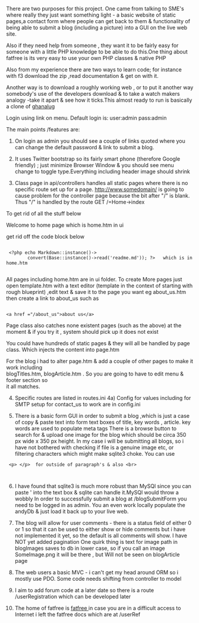 

There are two purposes for this project. One came from talking to SME's where really 
they just want something light - a basic website  of static pages,a contact form where people
can get back to them  & functionality of being able to submit a blog (including a picture)
into a GUI on the live web site.

Also if they need help from someone , they want it to be fairly easy for 
someone with a little PHP knowledge to be able to do this.One thing 
about fatfree is its very easy to use your own PHP classes & native PHP



Also from my experience there are two ways to learn code; for 
instance with f3 download the zip ,read documentation & get on with it.

 Another way is to download a roughly working web , or to put it another way 
somebody's use of the developers download  & to take a watch makers analogy -take it apart 
& see how it ticks.This almost ready to run is basically a clone of 
[ghanalug ](http://ghanalug.org)


Login using link on menu. Default login is:
user:admin
pass:admin




The main points /features are:

1) On login as admin you should see a couple of links quoted where you can 
change the default password & link to submit a blog.  


2) It uses Twitter bootstrap so its fairly smart phone (therefore Google friendly) ;
just minimize Browser Window & you should see menu change to toggle type.Everything including header image should shrink

3) Class page in api/controllers  handles all static pages where there is no specific
 route set up for a  page. http://www.somedomain/ is going to cause problem for the controller
 page because the bit after "/" is blank. Thus "/" is handled by the route 
 GET /=Home->index 
 
 To get rid of all the stuff below <p> Welcome to home page which is home.htm in ui </p>
 
 get rid off the code block below 
 
```
 
 <?php echo Markdown::instance()->
		convert(Base::instance()->read('readme.md')); ?>   which is in home.htm
 
```


 
 
 

All pages including home.htm are in ui folder. To create More pages just open template.htm with a text editor
(template in the context
 of starting with rough blueprint) ,edit text & save it to the page you want eg about_us.htm 
 then create a link to about_us such as 

```
  
<a href ="/about_us">about us</a>
```

Page class also catches none existent pages (such as the above) at the moment & if you try it , 
system should pick up it does not exist

You could have hundreds of static pages & they will all be handled by page class. 
Which injects the content into page.htm

For the blog i had to alter page.htm & add a couple of other pages to make it work including  
blogTitles.htm,  blogArticle.htm . So you are going to have to edit menu & footer section so  
it all matches. 


4) Specific routes are listed in routes.ini 
4a) Config for values including for SMTP setup for contact_us to work are in config.ini

5) There is a basic form GUI in order to submit a blog ,which is just a case of copy & paste 
text into form text boxes of title, key words , article. key words are used to populate meta tags
There is a browse button to search for & upload one image for the blog which should be circa
 350 px wide x 350 px height.  In my case i will be submitting all blogs, so i have 
 not bothered with checking if file  is a genuine image etc, or filtering characters 
 which might make sqlite3 choke. You can use 

```
 <p> </p>  for outside of paragraph's & also <br>
 
 
 ```
 6) I have found that sqlite3 is much more robust than MySQl since you can paste ' into the text box & sqlite can handle it.MySQl would throw a wobbly 
 In order to successfully submit a blog at  /blogSubmitForm you need to be logged in as admin.
 You an even work locally populate the andyDb & just load it back up to your live web.

 
 
 7) The blog will allow for user comments - there is a status field  of either 0 or 1 so 
 that it can be used  to either show or hide comments but i have not implemented it yet, 
 so the default is all comments will show. I have NOT yet   added pagination
 One quirk thing is text for image path in blogImages saves to db in 
 lower case, so if you call an image SomeImage.png it will be there , 
 but Will not be seen on blogArticle page
 
 
 8) The web users a basic MVC - i can't get my head around ORM 
 so i mostly use PDO. Some code needs shifting from controller to model

9) I aim to add forum code at a later date  so there is a route /userRegistration which can be developed later

10) The home of fatfree is  [fatfree ]( https://fatfreeframework.com/3.6/home ) in case you are in a difficult
access to Internet i left the fatfree docs which are at /userRef

